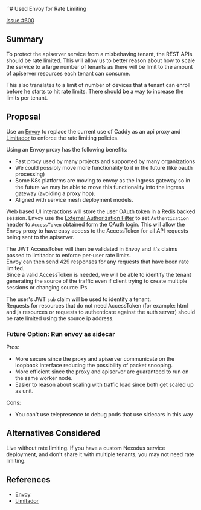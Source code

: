 ``# Used Envoy for Rate Limiting

[Issue #600](https://github.com/nexodus-io/nexodus/issues/600)

## Summary

To protect the apiserver service from a misbehaving tenant, the REST APIs should be rate limited.
This will allow us to better reason about how to scale the service to a large number of tenants as there will be limit to the amount of apiserver resources each tenant can consume.

This also translates to a limit of number of devices that a tenant can enroll before he starts to hit rate limits.
There should be a way to increase the limits per tenant.

## Proposal

Use an [Envoy](https://www.envoyproxy.io/) to replace the current use of Caddy as an api proxy and [Limitador](https://github.com/Kuadrant/limitador) to enforce the rate limiting policies.

Using an Envoy proxy has the following benefits:

* Fast proxy used by many projects and supported by many organizations
* We could possibly move more functionality to it in the future (like oauth processing)
* Some K8s platforms are moving to envoy as the Ingress gateway so in the future we may be able to move this functionality into the ingress gateway (avoiding a proxy hop).
* Aligned with service mesh deployment models.

Web based UI interactions will store the user OAuth token in a Redis backed session.  Envoy use the [External Authorization Filter](https://www.envoyproxy.io/docs/envoy/latest/intro/arch_overview/security/ext_authz_filter#arch-overview-ext-authz) to set `Authentication` header to `AccessToken` obtained form the OAuth login.   This will allow the Envoy proxy to have easy access to the AccessToken for all API requests being sent to the apiserver.  

The JWT AccessToken will then be validated in Envoy and it's claims passed to limitador to enforce per-user rate limits.  
Envoy can then send 429 responses for any requests that have been rate limited.  
Since a valid AccessToken is needed, we will be able to identify the tenant generating the source of the traffic even if client trying to create multiple sessions or changing source IPs.

The user's JWT `sub` claim will be used to identify a tenant.  
Requests for resources that do not need AccessToken (for example: html and js resources or requests to authenticate against the auth server) should be rate limited using the source ip address.

### Future Option: Run envoy as sidecar

Pros:

* More secure since the proxy and apiserver communicate on the loopback interface reducing the possibility of packet snooping.
* More efficient since the proxy and apiserver are guaranteed to run on the same worker node.
* Easier to reason about scaling with traffic load since both get scaled up as unit.

Cons:

* You can't use telepresence to debug pods that use sidecars in this way

## Alternatives Considered

Live without rate limiting.
If you have a custom Nexodus service deployment, and don't share it with multiple tenants, you may not need rate limiting.

## References

* [Envoy](https://www.envoyproxy.io/)
* [Limitador](https://github.com/Kuadrant/limitador)
